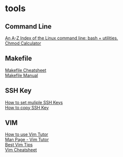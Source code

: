 # tools

## Command Line
[An A-Z Index of the Linux command line: bash + utilities.](https://ss64.com/bash/)\
[Chmod Calculator](https://chmod-calculator.com/)

## Makefile
[Makefile Cheatsheet](https://bytes.usc.edu/cs104/wiki/makefile/#multi-file-example)\
[Makefile Manual](https://www.gnu.org/software/make/manual/html_node/Introduction.html)

## SSH Key
[How to set muliple SSH Keys](https://betterprogramming.pub/how-to-set-up-multiple-ssh-keys-ae6688f76570)\
[How to copy SSH Key](https://linuxhint.com/copy_ssh_keys/)

## VIM
[How to use Vim Tutor](https://superuser.com/questions/246487/how-to-use-vimtutor)\
[Man Page - Vim Tutor](https://web.archive.org/web/20100107121743/http://linuxcommand.gds.tuwien.ac.at/man_pages/vimtutor1.html)\
[Best Vim Tips](https://vim.fandom.com/wiki/Best_Vim_Tips)\
[Vim Cheatsheet](https://vim.rtorr.com/)
